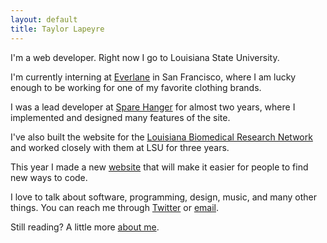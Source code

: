 ```yaml
---
layout: default
title: Taylor Lapeyre
---
```


I'm a web developer. Right now I go to Louisiana State University.

I'm currently interning at [Everlane][everlane] in San Francisco, where I am lucky enough to be working for one of my favorite clothing brands.

I was a lead developer at [Spare Hanger][sh] for almost two years, where I implemented and designed many features of the site.

I've also built the website for the [Louisiana Biomedical Research Network][lbrn] and worked closely with them at LSU for three years.

This year I made a new [website][agora] that will make it easier for people to find new ways to code.

I love to talk about software, programming, design, music, and many other things. You can reach me through [Twitter][twitter] or [email][email].

Still reading? A little more [about me][about].

[sh]: http://sparehanger.com
[everlane]: http://everlane.com
[lbrn]: http://lbrn.lsu.edu
[agora]: https://github.com/taylorlapeyre/agora
[twitter]: http://twitter.com/taylorlapeyre
[email]: mailto:hello@taylorlapeyre.me
[about]: /about
